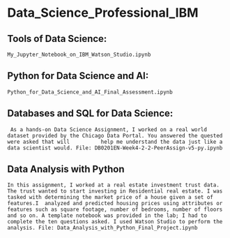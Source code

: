 # Data_Science_Professional_IBM


## Tools of Data Science: 
    My_Jupyter_Notebook_on_IBM_Watson_Studio.ipynb

## Python for Data Science and AI: 
    Python_for_Data_Science_and_AI_Final_Assessment.ipynb

##  Databases and SQL for Data Science:  
     As a hands-on Data Science Assignment, I worked on a real world dataset provided by the Chicago Data Portal. You answered the quested  were asked that will          help me understand the data just like a data scientist would. File: DB0201EN-Week4-2-2-PeerAssign-v5-py.ipynb 

## Data Analysis with Python 
    In this assignment, I worked at a real estate investment trust data. The trust wanted to start investing in Residential real estate. I was  tasked with determining the market price of a house given a set of features.I  analyzed and predicted housing prices using attributes or features such as square footage, number of bedrooms, number of floors and so on. A template notebook was provided in the lab; I had to complete the ten questions asked. I used Watson Studio to perform the analysis. File: Data_Analysis_with_Python_Final_Project.ipynb


    
